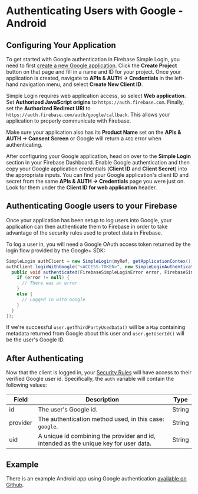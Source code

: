 # Authenticating Users with Google - Android


## Configuring Your Application

To get started with Google authentication in Firebase Simple Login, you need to first [create a new Google application](https://cloud.google.com/console). Click the __Create Project__ button on that page and fill in a name and ID for your project. Once your application is created, navigate to __APIs & AUTH → Credentials__ in the left-hand navigation menu, and select __Create New Client ID__.

Simple Login requires web application access, so select __Web application__. Set __Authorized JavaScript origins__ to `https://auth.firebase.com`. Finally, set the __Authorized Redirect URI__ to `https://auth.firebase.com/auth/google/callback`. This allows your application to properly communicate with Firebase.

Make sure your application also has its __Product Name__ set on the __APIs & AUTH → Consent Screen__ or Google will return a `401` error when authenticating.

After configuring your Google application, head on over to the __Simple Login__ section in your Firebase Dashboard. Enable Google authentication and then copy your Google application credentials (__Client ID__ and __Client Secret__) into the appropriate inputs. You can find your Google application's client ID and secret from the same __APIs & AUTH → Credentials__ page you were just on. Look for them under the __Client ID for web application__ header.


## Authenticating Google users to your Firebase

Once your application has been setup to log users into Google, your application can then authenticate them to Firebase in order to take advantage of the security rules used to protect data in Firebase.

To log a user in, you will need a Google OAuth access token returned by the login flow provided by the Google+ SDK:

```java
SimpleLogin authClient = new SimpleLogin(myRef, getApplicationContex());
authClient.loginWithGoogle("<ACCESS-TOKEN>", new SimpleLoginAuthenticatedHandler() {
  public void authenticated(FirebaseSimpleLoginError error, FirebaseSimpleLoginUser user) {
    if (error != null) {
      // There was an error
    }
    else {
      // Logged in with Google
    }
  }
});
```

If we're successful `user.getThirdPartyUsedData()` will be a `Map` containing metadata returned from Google about this user and `user.getUserId()` will be the user's Google ID.


## After Authenticating

Now that the client is logged in, your [Security Rules](https://www.firebase.com/docs/android/guide/securing-data.html) will have access to their verified Google user id. Specifically, the `auth` variable will contain the following values:

| Field | Description | Type |
| --- | --- | --- |
| id | The user's Google id. | String |
| provider | The authentication method used, in this case: `google`. | String |
| uid | A unique id combining the provider and id, intended as the unique key for user data. | String |


## Example

There is an example Android app using Google authentication [available on Github](https://github.com/firebase/simple-login-demo-android).
